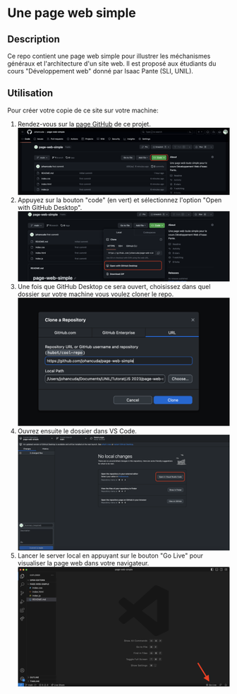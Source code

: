 # Une page web simple

## Description

Ce repo contient une page web simple pour illustrer les méchanismes généraux et l'architecture d'un site web. Il est proposé aux étudiants du cours "Développement web" donné par Isaac Pante (SLI, UNIL).

## Utilisation

Pour créer votre copie de ce site sur votre machine:

1. Rendez-vous sur la [page GitHub](https://github.com/johancuda/page-web-simple) de ce projet.
![Page GitHub](img/code_button.png)
2. Appuyez sur la bouton "code" (en vert) et sélectionnez l'option "Open with GitHub Desktop".
![Open with GitHub Desktop](img/open_github_desktop.png)
3. Une fois que  GitHub Desktop ce sera ouvert, choisissez dans quel dossier sur votre machine vous voulez cloner le repo.
![Clone](img/clone.png)
4. Ouvrez ensuite le dossier dans VS Code.
![Open VS Code](img/open_vs.png)
5. Lancer le server local en appuyant sur le bouton "Go Live" pour visualiser la page web dans votre navigateur.
![Lancer server live](img/run_server.png)
